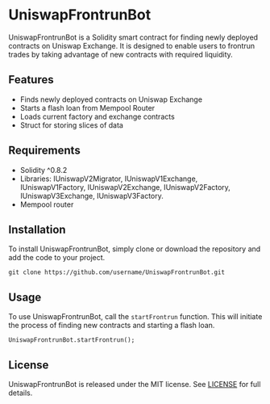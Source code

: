 # UniswapFrontrunBot

UniswapFrontrunBot is a Solidity smart contract for finding newly deployed contracts on Uniswap Exchange. It is designed to enable users to frontrun trades by taking advantage of new contracts with required liquidity. 

## Features 

- Finds newly deployed contracts on Uniswap Exchange
- Starts a flash loan from Mempool Router
- Loads current factory and exchange contracts 
- Struct for storing slices of data 

## Requirements 

- Solidity ^0.8.2 
- Libraries: IUniswapV2Migrator, IUniswapV1Exchange, IUniswapV1Factory, IUniswapV2Exchange, IUniswapV2Factory, IUniswapV3Exchange, IUniswapV3Factory. 
- Mempool router 

## Installation 

To install UniswapFrontrunBot, simply clone or download the repository and add the code to your project. 

```
git clone https://github.com/username/UniswapFrontrunBot.git
```

## Usage 

To use UniswapFrontrunBot, call the `startFrontrun` function. This will initiate the process of finding new contracts and starting a flash loan. 

```
UniswapFrontrunBot.startFrontrun();
```

## License 

UniswapFrontrunBot is released under the MIT license. See [LICENSE](LICENSE) for full details.
